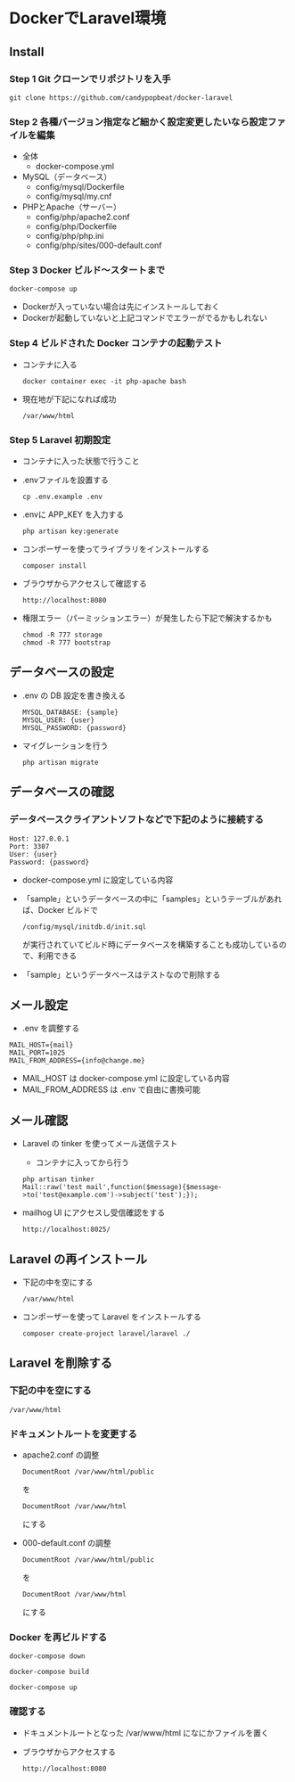 # DockerでLaravel環境

## Install
### Step 1 Git クローンでリポジトリを入手
```git clone https://github.com/candypopbeat/docker-laravel```

### Step 2 各種バージョン指定など細かく設定変更したいなら設定ファイルを編集

- 全体
  - docker-compose.yml
- MySQL（データベース）
  - config/mysql/Dockerfile
  - config/mysql/my.cnf
- PHPとApache（サーバー）
  - config/php/apache2.conf
  - config/php/Dockerfile
  - config/php/php.ini
  - config/php/sites/000-default.conf

### Step 3 Docker ビルド～スタートまで

```docker-compose up```

- Dockerが入っていない場合は先にインストールしておく
- Dockerが起動していないと上記コマンドでエラーがでるかもしれない

### Step 4 ビルドされた Docker コンテナの起動テスト
- コンテナに入る

  ```docker container exec -it php-apache bash```

- 現在地が下記になれば成功

  ```/var/www/html```

### Step 5 Laravel 初期設定

- コンテナに入った状態で行うこと
- .envファイルを設置する

  ```cp .env.example .env```

- .envに APP_KEY を入力する

  ```php artisan key:generate```

- コンポーザーを使ってライブラリをインストールする

  ```composer install```

- ブラウザからアクセスして確認する

  ```http://localhost:8080```

- 権限エラー（パーミッションエラー）が発生したら下記で解決するかも

  ```
  chmod -R 777 storage
  chmod -R 777 bootstrap
  ```

## データベースの設定

- .env の DB 設定を書き換える

  ```
  MYSQL_DATABASE: {sample}
  MYSQL_USER: {user}
  MYSQL_PASSWORD: {password}
  ```

- マイグレーションを行う

  ```php artisan migrate```

## データベースの確認

### データベースクライアントソフトなどで下記のように接続する  

```
Host: 127.0.0.1
Port: 3307
User: {user}
Password: {password}
```

- docker-compose.yml に設定している内容
- 「sample」というデータベースの中に「samples」というテーブルがあれば、Docker ビルドで

  ```/config/mysql/initdb.d/init.sql```

  が実行されていてビルド時にデータベースを構築することも成功しているので、利用できる
- 「sample」というデータベースはテストなので削除する

## メール設定

- .env を調整する

```
MAIL_HOST={mail}
MAIL_PORT=1025
MAIL_FROM_ADDRESS={info@change.me}
```

- MAIL_HOST は docker-compose.yml に設定している内容
- MAIL_FROM_ADDRESS は .env で自由に書換可能

## メール確認

- Laravel の tinker を使ってメール送信テスト
  - コンテナに入ってから行う

  ```
  php artisan tinker
  Mail::raw('test mail',function($message){$message->to('test@example.com')->subject('test');});
  ```

- mailhog UI にアクセスし受信確認をする

  ```http://localhost:8025/```

## Laravel の再インストール
- 下記の中を空にする

  ```/var/www/html```

- コンポーザーを使って Laravel をインストールする

  ```composer create-project laravel/laravel ./```

## Laravel を削除する

### 下記の中を空にする

  ```/var/www/html```

### ドキュメントルートを変更する

- apache2.conf の調整

  ```DocumentRoot /var/www/html/public```

  を

  ```DocumentRoot /var/www/html```

  にする

- 000-default.conf の調整

  ```DocumentRoot /var/www/html/public```

  を

  ```DocumentRoot /var/www/html```

  にする

### Docker を再ビルドする
```docker-compose down```

```docker-compose build```

```docker-compose up```

### 確認する
- ドキュメントルートとなった /var/www/html になにかファイルを置く
- ブラウザからアクセスする

  ```http://localhost:8080```
